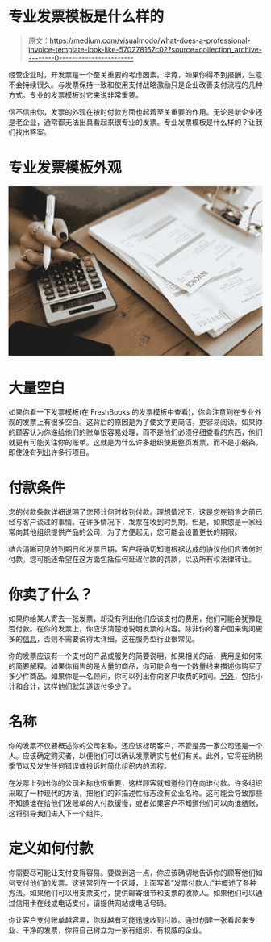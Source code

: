 # 专业发票模板是什么样的

> 原文：<https://medium.com/visualmodo/what-does-a-professional-invoice-template-look-like-570278167c02?source=collection_archive---------0----------------------->

经营企业时，开发票是一个至关重要的考虑因素。毕竟，如果你得不到报酬，生意不会持续很久。与发票保持一致和使用支付战略激励只是企业改善支付流程的几种方式。专业的发票模板对它来说非常重要。

信不信由你，发票的外观在按时付款方面也起着至关重要的作用。无论是新企业还是老企业，通常都无法出具看起来很专业的发票。专业发票模板是什么样的？让我们找出答案。

# 专业发票模板外观

![](img/f774dc9bfd15e2222784454eee574620.png)

# 大量空白

如果你看一下发票模板(在 FreshBooks 的发票模板中查看)，你会注意到在专业外观的发票上有很多空白。这背后的原因是为了使文字更简洁，更容易阅读。如果你的顾客认为你递给他们的账单很容易处理，而不是他们必须仔细查看的东西，他们就更有可能关注你的账单。这就是为什么许多组织使用整页发票，而不是小纸条，即使没有列出许多行项目。

# 付款条件

您的付款条款详细说明了您预计何时收到付款。理想情况下，这是您在销售之前已经与客户谈过的事情。在许多情况下，发票在收到时到期。但是，如果您是一家经常向其他组织提供产品的公司，为了方便起见，您可能会设置更长的期限。

结合清晰可见的到期日和发票日期，客户将确切知道根据达成的协议他们应该何时付款。您可能还希望在这方面包括任何延迟付款的罚款，以及所有权法律转让。

# 你卖了什么？

如果你给某人寄去一张发票，却没有列出他们应该支付的费用，他们可能会犹豫是否付款。在你的发票上，你应该清楚地说明发票的内容。除非你的客户回来询问更多的[信息](https://visualmodo.com/wordpress-themes/)，否则不需要说得太详细，这在服务型行业很常见。

你的发票应该有一个支付的产品或服务的简要说明，如果相关的话，费用是如何来的简要解释。如果你销售的是大量的商品，你可能会有一个数量线来描述你购买了多少件商品。如果你是一名顾问，你可以列出你向客户收费的时间。[另外](https://visualmodo.com/blog/)，包括小计和合计，这样他们就知道该付多少了。

# 名称

你的发票不仅要概述你的公司名称，还应该标明客户，不管是另一家公司还是一个人。应该确定购买者，以便他们可以确认发票确实与他们有关。此外，它将在纳税季节以及发生任何错误或投诉时简化组织内的流程。

在发票上列出你的公司名称也很重要，这样顾客就知道他们在向谁付款。许多组织采取了一种现代的方法，把他们的非描述性标志没有企业名称。这可能会导致那些不知道谁在给他们发账单的人付款缓慢，或者如果客户不知道他们可以向谁结账，这将引导我们进入下一个组件。

# 定义如何付款

你需要尽可能让支付变得容易。要做到这一点，你应该确切地告诉你的顾客他们如何支付他们的发票。这通常列在一个区域，上面写着“发票付款人:”并概述了各种方法。如果他们可以用支票支付，提供邮寄细节和支票的收款人。如果他们可以通过信用卡在线或电话支付，请提供网站或电话号码。

你让客户支付账单越容易，你就越有可能迅速收到付款。通过创建一张看起来专业、干净的发票，你将自己树立为一家有组织、有权威的企业。